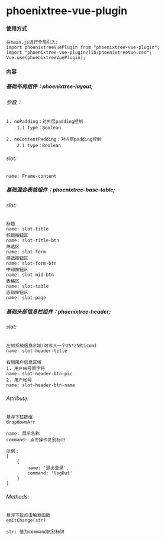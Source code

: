 # phoenixtree-vue-plugin

#### 使用方式
```
在main.js进行全局引入;
import phoenixtreeVuePlugin from "phoenixtree-vue-plugin";
import "phoenixtree-vue-plugin/lib/phoenixtreeVue.css";
Vue.use(phoenixtreeVuePlugin);
```

#### 内容
##### 基础布局组件：phoenixtree-layout; 
###### 参数：

    1. noPadding：对外层padding控制  
        1.1 type：Boolean  
        
    2. noContentPadding：对内层padding控制  
        2.1 type：Boolean 

###### slot: 
    name: Frame-content

##### 基础混合表格组件：phoenixtree-base-table;
###### slot: 
    标题
    name: slot-title
    标题按钮区
    name: slot-title-btn
    筛选区
    name: slot-form
    筛选按钮区
    name: slot-form-btn
    中部按钮区
    name: slot-mid-btn
    表格区
    name: slot-table
    底部按钮区
    name: slot-page
    
##### 基础头部信息栏组件：phoenixtree-header;
###### slot: 
    左侧系统信息区域(可写入一个25*25的icon)
    name: slot-header-title

    右侧用户信息区域
    1. 用户帐号首字符
    name: slot-header-btn-pic
    2. 用户帐号
    name: slot-header-btn-name

###### Attribute: 
    悬浮下拉数组
    dropdowmArr

    name: 展示名称
    command: 点击操作区别标识

    示例：
    [
        {
            name: '退出登录',
            command: 'logOut'
        }
    ]

###### Methods:
    悬浮下拉点击触发函数
    emitChange(str)

    str: 值为command区别标识

